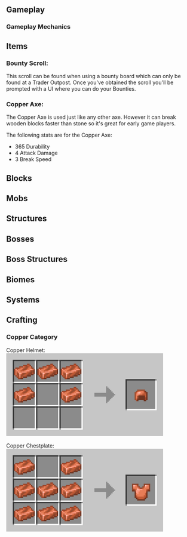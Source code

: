## Gameplay
### Gameplay Mechanics


## Items
### Bounty Scroll:
This scroll can be found when using a bounty board which can only be found at a Trader Outpost. Once you've obtained the scroll you'll be prompted with a UI where you can do your Bounties.

### Copper Axe:
The Copper Axe is used just like any other axe. However it can break wooden blocks faster than stone so it's great for early game players.

The following stats are for the Copper Axe:
- 365 Durability
- 4 Attack Damage
- 3 Break Speed

## Blocks

## Mobs

## Structures

## Bosses

## Boss Structures

## Biomes

## Systems

## Crafting
### Copper Category
Copper Helmet:
<img src="./images/crafting-grid-copper-helmet.png"
	alt="alternative text"
	pixelated="true"
	width=420> 

Copper Chestplate:
<img src="./images/crafting-grid-copper-chestplate.png"
	alt="alternative text"
	pixelated="true"
	width=420> 